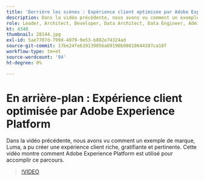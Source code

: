 ```yaml
---
title: 'Derrière les scènes : Expérience client optimisée par Adobe Experience Platform'
description: Dans la vidéo précédente, nous avons vu comment un exemple de marque, Luma, a pu créer une expérience client riche, gratifiante et pertinente. Cette vidéo montre comment Adobe Experience Platform est utilisé pour accomplir ce parcours.
role: Leader, Architect, Developer, Data Architect, Data Engineer, Admin, User
kt: 4340
thumbnail: 28144.jpg
exl-id: 5ae7707d-799d-4979-9e53-b882e74324ad
source-git-commit: 17be24fe619139056a69190b98610644387ca18f
workflow-type: tm+mt
source-wordcount: '94'
ht-degree: 0%

---
```


# En arrière-plan : Expérience client optimisée par Adobe Experience Platform

Dans la vidéo précédente, nous avons vu comment un exemple de marque, Luma, a pu créer une expérience client riche, gratifiante et pertinente. Cette vidéo montre comment Adobe Experience Platform est utilisé pour accomplir ce parcours.

>[!VIDEO](https://video.tv.adobe.com/v/28144?quality=12&learn=on)

